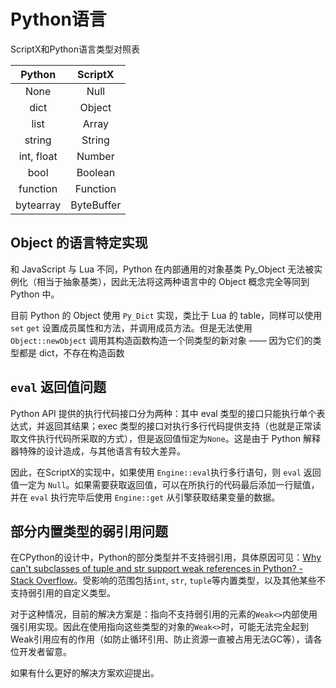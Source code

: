 # Python语言

ScriptX和Python语言类型对照表

|   Python   |  ScriptX   |
| :--------: | :--------: |
|    None    |    Null    |
|    dict    |   Object   |
|    list    |   Array    |
|   string   |   String   |
| int, float |   Number   |
|    bool    |  Boolean   |
|  function  |  Function  |
| bytearray  | ByteBuffer |

## Object 的语言特定实现

和 JavaScript 与 Lua 不同，Python 在内部通用的对象基类 Py_Object 无法被实例化（相当于抽象基类），因此无法将这两种语言中的 Object 概念完全等同到 Python 中。

目前 Python 的 Object 使用 `Py_Dict` 实现，类比于 Lua 的 table，同样可以使用 `set` `get` 设置成员属性和方法，并调用成员方法。但是无法使用 `Object::newObject` 调用其构造函数构造一个同类型的新对象 —— 因为它们的类型都是 dict，不存在构造函数

## `eval` 返回值问题

Python API 提供的执行代码接口分为两种：其中 eval 类型的接口只能执行单个表达式，并返回其结果；exec 类型的接口对执行多行代码提供支持（也就是正常读取文件执行代码所采取的方式），但是返回值恒定为`None`。这是由于 Python 解释器特殊的设计造成，与其他语言有较大差异。

因此，在ScriptX的实现中，如果使用 `Engine::eval`执行多行语句，则 `eval` 返回值一定为 `Null`。如果需要获取返回值，可以在所执行的代码最后添加一行赋值，并在 `eval` 执行完毕后使用 `Engine::get` 从引擎获取结果变量的数据。

## 部分内置类型的弱引用问题

在CPython的设计中，Python的部分类型并不支持弱引用，具体原因可见：[Why can't subclasses of tuple and str support weak references in Python? - Stack Overflow](https://stackoverflow.com/questions/60213902/why-cant-subclasses-of-tuple-and-str-support-weak-references-in-python)。受影响的范围包括`int`, `str`, `tuple`等内置类型，以及其他某些不支持弱引用的自定义类型。

对于这种情况，目前的解决方案是：指向不支持弱引用的元素的`Weak<>`内部使用强引用实现。因此在使用指向这些类型的对象的`Weak<>`时，可能无法完全起到Weak引用应有的作用（如防止循环引用、防止资源一直被占用无法GC等），请各位开发者留意。

如果有什么更好的解决方案欢迎提出。